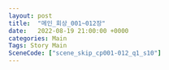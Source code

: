 ```yaml
---
layout: post
title:  "메인_회상_001~012장"
date:   2022-08-19 21:00:00 +0000
categories: Main
Tags: Story Main
SceneCode: ["scene_skip_cp001-012_q1_s10"]
---
```

